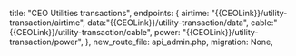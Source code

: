 title: "CEO Utilities transactions",
endpoints: {
    airtime: "{{CEOLink}}/utility-transaction/airtime",
    data:"{{CEOLink}}/utility-transaction/data",
    cable:"{{CEOLink}}/utility-transaction/cable",
    power: "{{CEOLink}}/utility-transaction/power",
}, 
new_route_file: api_admin.php,
migration: None,



